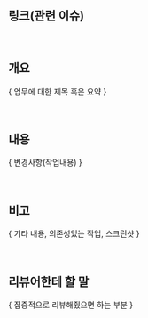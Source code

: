 ## 링크(관련 이슈)

<br>

## 개요
{ 업무에 대한 제목 혹은 요약 }

<br>

## 내용
{ 변경사항(작업내용) }

<br>

## 비고
{ 기타 내용, 의존성있는 작업, 스크린샷 }

<br>

## 리뷰어한테 할 말
{ 집중적으로 리뷰해줬으면 하는 부분 }